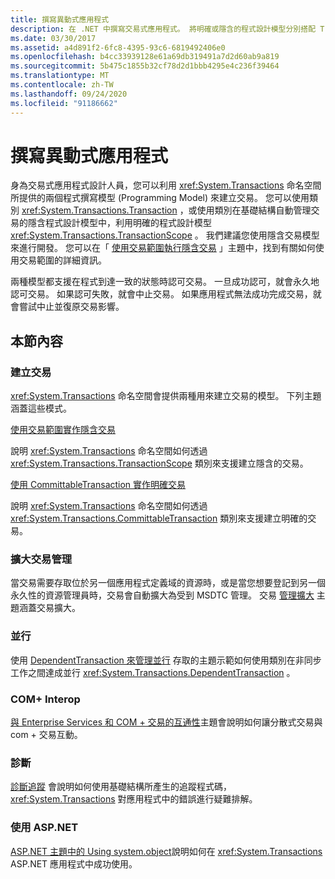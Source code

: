 ```yaml
---
title: 撰寫異動式應用程式
description: 在 .NET 中撰寫交易式應用程式。 將明確或隱含的程式設計模型分別搭配 Transaction 類別或 TransactionScope 類別使用。
ms.date: 03/30/2017
ms.assetid: a4d891f2-6fc8-4395-93c6-6819492406e0
ms.openlocfilehash: b4cc33939128e61a69db319491a7d2d60ab9a819
ms.sourcegitcommit: 5b475c1855b32cf78d2d1bbb4295e4c236f39464
ms.translationtype: MT
ms.contentlocale: zh-TW
ms.lasthandoff: 09/24/2020
ms.locfileid: "91186662"
---
```

# <a name="writing-a-transactional-application"></a>撰寫異動式應用程式

身為交易式應用程式設計人員，您可以利用 <xref:System.Transactions> 命名空間所提供的兩個程式撰寫模型 (Programming Model) 來建立交易。 您可以使用類別 <xref:System.Transactions.Transaction> ，或使用類別在基礎結構自動管理交易的隱含程式設計模型中，利用明確的程式設計模型 <xref:System.Transactions.TransactionScope> 。 我們建議您使用隱含交易模型來進行開發。 您可以在「 [使用交易範圍執行隱含交易](implementing-an-implicit-transaction-using-transaction-scope.md) 」主題中，找到有關如何使用交易範圍的詳細資訊。  
  
 兩種模型都支援在程式到達一致的狀態時認可交易。 一旦成功認可，就會永久地認可交易。 如果認可失敗，就會中止交易。 如果應用程式無法成功完成交易，就會嘗試中止並復原交易影響。  
  
## <a name="in-this-section"></a>本節內容  
  
### <a name="creating-a-transaction"></a>建立交易  

 <xref:System.Transactions> 命名空間會提供兩種用來建立交易的模型。 下列主題涵蓋這些模式。  
  
 [使用交易範圍實作隱含交易](implementing-an-implicit-transaction-using-transaction-scope.md)  
  
 說明 <xref:System.Transactions> 命名空間如何透過 <xref:System.Transactions.TransactionScope> 類別來支援建立隱含的交易。  
  
 [使用 CommittableTransaction 實作明確交易](implementing-an-explicit-transaction-using-committabletransaction.md)  
  
 說明 <xref:System.Transactions> 命名空間如何透過 <xref:System.Transactions.CommittableTransaction> 類別來支援建立明確的交易。  
  
### <a name="escalating-transaction-management"></a>擴大交易管理  

 當交易需要存取位於另一個應用程式定義域的資源時，或是當您想要登記到另一個永久性的資源管理員時，交易會自動擴大為受到 MSDTC 管理。 交易 [管理擴大](transaction-management-escalation.md) 主題涵蓋交易擴大。  
  
### <a name="concurrency"></a>並行  

 使用 [DependentTransaction 來管理並行](managing-concurrency-with-dependenttransaction.md) 存取的主題示範如何使用類別在非同步工作之間達成並行 <xref:System.Transactions.DependentTransaction> 。  
  
### <a name="com-interop"></a>COM+ Interop  

 [與 Enterprise Services 和 COM + 交易的互通性](interoperability-with-enterprise-services-and-com-transactions.md)主題會說明如何讓分散式交易與 com + 交易互動。  
  
### <a name="diagnostics"></a>診斷  

 [診斷追蹤](diagnostic-traces.md) 會說明如何使用基礎結構所產生的追蹤程式碼， <xref:System.Transactions> 對應用程式中的錯誤進行疑難排解。  
  
### <a name="working-within-aspnet"></a>使用 ASP.NET  

 [ASP.NET 主題中的 Using system.object](using-system-transactions-in-aspnet.md)說明如何在 <xref:System.Transactions> ASP.NET 應用程式中成功使用。
